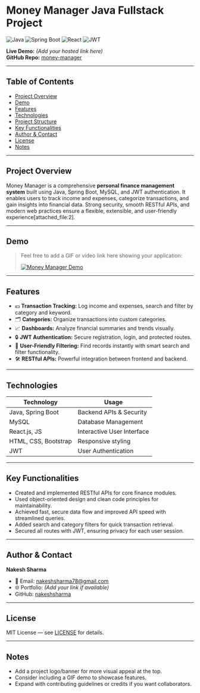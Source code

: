 # Money Manager Java Fullstack Project

![Java](https://img.shields.io/badge/Java-ED8B00?style=for-the-badge&logo=java&logoColor=white)
![Spring Boot](https://img.shields.io/badge/Spring_Boot-6DB33F?style=for-the-badge&logo=spring&logoColor=white)
![React](https://img.shields.io/badge/React-61DAFB?style=for-the-badge&logo=react&logoColor=black)
![JWT](https://img.shields.io/badge/JWT-000000?style=for-the-badge&logo=JSON%20web%20tokens&logoColor=white)

**Live Demo:** *(Add your hosted link here)*  
**GitHub Repo:** [money-manager](https://github.com/nakeshsharma/money-manager)

---

## Table of Contents

- [Project Overview](#project-overview)
- [Demo](#demo)
- [Features](#features)
- [Technologies](#technologies)
- [Project Structure](#project-structure)
- [Key Functionalities](#key-functionalities)
- [Author & Contact](#author--contact)
- [License](#license)
- [Notes](#notes)

---

## Project Overview

Money Manager is a comprehensive **personal finance management system** built using Java, Spring Boot, MySQL, and JWT authentication. It enables users to track income and expenses, categorize transactions, and gain insights into financial data. Strong security, smooth RESTful APIs, and modern web practices ensure a flexible, extensible, and user-friendly experience[attached_file:2].

---

## Demo

> Feel free to add a GIF or video link here showing your application:
>
> [![Money Manager Demo](https://img.youtube.com/vi/your-demo-id/0.jpg)](https://www.youtube.com/watch?v=your-demo-id)

---

## Features

- 💵 **Transaction Tracking:** Log income and expenses, search and filter by category and keyword.
- 🗂️ **Categories:** Organize transactions into custom categories.
- 📈 **Dashboards:** Analyze financial summaries and trends visually.
- 🔒 **JWT Authentication:** Secure registration, login, and protected routes.
- 🚦 **User-Friendly Filtering:** Find records instantly with smart search and filter functionality.
- 🛠️ **RESTful APIs:** Powerful integration between frontend and backend.

---

## Technologies

| Technology      | Usage                                 |
|-----------------|---------------------------------------|
| Java, Spring Boot | Backend APIs & Security               |
| MySQL           | Database Management                   |
| React.js, JS    | Interactive User Interface            |
| HTML, CSS, Bootstrap | Responsive styling               |
| JWT             | User Authentication                   |

---


## Key Functionalities

- Created and implemented RESTful APIs for core finance modules.
- Used object-oriented design and clean code principles for maintainability.
- Achieved fast, secure data flow and improved API speed with streamlined queries.
- Added search and category filters for quick transaction retrieval.
- Secured all routes with JWT, ensuring privacy for each user session.

---

## Author & Contact

**Nakesh Sharma**  
- 📧 Email: nakeshsharma78@gmail.com  
- 🌐 Portfolio: *(Add your link if available)*  
- GitHub: [nakeshsharma](https://github.com/nakeshsharma)

---

## License

MIT License — see [LICENSE](LICENSE) for details.

---

## Notes

- Add a project logo/banner for more visual appeal at the top.
- Consider including a GIF demo to showcase features.
- Expand with contributing guidelines or credits if you want collaborators.


